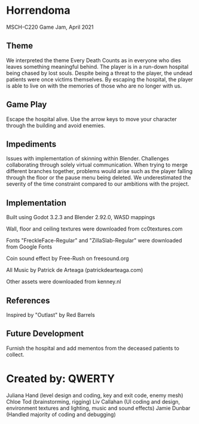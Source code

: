 # Horrendoma
MSCH-C220 Game Jam, April 2021

## Theme
We interpreted the theme Every Death Counts as in everyone who dies leaves something meaningful behind. The player is in a run-down hospital being chased by lost souls. Despite being a threat to the player, the undead patients were once victims themselves. By escaping the hospital, the player is able to live on with the memories of those who are no longer with us.

## Game Play
Escape the hospital alive.
Use the arrow keys to move your character through the building and avoid enemies.

## Impediments
Issues with implementation of skinning within Blender. Challenges collaborating through solely virtual communication. When trying to merge different branches together, problems would arise such as the player falling through the floor or the pause menu being deleted. We underestimated the severity of the time constraint compared to our ambitions with the project.

## Implementation
Built using Godot 3.2.3 and Blender 2.92.0, WASD mappings

Wall, floor and ceiling textures were downloaded from cc0textures.com

Fonts "FreckleFace-Regular" and "ZillaSlab-Regular" were downloaded from Google Fonts

Coin sound effect by Free-Rush on freesound.org

All Music by Patrick de Arteaga (patrickdearteaga.com)

Other assets were downloaded from kenney.nl

## References
Inspired by "Outlast" by Red Barrels

## Future Development
Furnish the hospital and add mementos from the deceased patients to collect.

# Created by: QWERTY
Juliana Hand (level design and coding, key and exit code, enemy mesh)
Chloe Tod (brainstorming, rigging)
Liv Callahan (UI coding and design, environment textures and lighting, music and sound effects)
Jamie Dunbar (Handled majority of coding and debugging)
